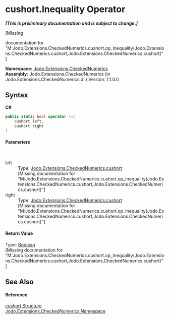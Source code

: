 # cushort.Inequality Operator 
 _**\[This is preliminary documentation and is subject to change.\]**_

\[Missing <summary> documentation for "M:Jodo.Extensions.CheckedNumerics.cushort.op_Inequality(Jodo.Extensions.CheckedNumerics.cushort,Jodo.Extensions.CheckedNumerics.cushort)"\]

**Namespace:**&nbsp;<a href="N_Jodo_Extensions_CheckedNumerics">Jodo.Extensions.CheckedNumerics</a><br />**Assembly:**&nbsp;Jodo.Extensions.CheckedNumerics (in Jodo.Extensions.CheckedNumerics.dll) Version: 1.1.0.0

## Syntax

**C#**<br />
``` C#
public static bool operator !=(
	cushort left,
	cushort right
)
```


#### Parameters
&nbsp;<dl><dt>left</dt><dd>Type: <a href="T_Jodo_Extensions_CheckedNumerics_cushort">Jodo.Extensions.CheckedNumerics.cushort</a><br />\[Missing <param name="left"/> documentation for "M:Jodo.Extensions.CheckedNumerics.cushort.op_Inequality(Jodo.Extensions.CheckedNumerics.cushort,Jodo.Extensions.CheckedNumerics.cushort)"\]</dd><dt>right</dt><dd>Type: <a href="T_Jodo_Extensions_CheckedNumerics_cushort">Jodo.Extensions.CheckedNumerics.cushort</a><br />\[Missing <param name="right"/> documentation for "M:Jodo.Extensions.CheckedNumerics.cushort.op_Inequality(Jodo.Extensions.CheckedNumerics.cushort,Jodo.Extensions.CheckedNumerics.cushort)"\]</dd></dl>

#### Return Value
Type: <a href="https://docs.microsoft.com/dotnet/api/system.boolean" target="_blank" rel="noopener noreferrer">Boolean</a><br />\[Missing <returns> documentation for "M:Jodo.Extensions.CheckedNumerics.cushort.op_Inequality(Jodo.Extensions.CheckedNumerics.cushort,Jodo.Extensions.CheckedNumerics.cushort)"\]

## See Also


#### Reference
<a href="T_Jodo_Extensions_CheckedNumerics_cushort">cushort Structure</a><br /><a href="N_Jodo_Extensions_CheckedNumerics">Jodo.Extensions.CheckedNumerics Namespace</a><br />